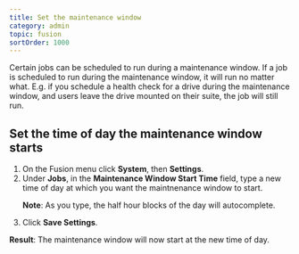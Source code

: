 ```yaml
---
title: Set the maintenance window
category: admin
topic: fusion
sortOrder: 1000
---
```


Certain jobs can be scheduled to run during a maintenance window. If a job is scheduled to run during the maintenance window, it will run no matter what. E.g. if you schedule a health check for a drive during the maintenance window, and users leave the drive mounted on their suite, the job will still run.

## Set the time of day the maintenance window starts

<ol>

  <li>On the Fusion menu click <strong>System</strong>, then <strong>Settings</strong>.</li>

  <li>
    Under <strong>Jobs</strong>, in the <strong>Maintenance Window Start Time</strong> field, type a new time of day at which you want the maintnenance window to start.
    <p class="note"><strong>Note</strong>: As you type, the half hour blocks of the day will autocomplete.</p>
  </li>

  <li>Click <strong>Save Settings</strong>.</li>

</ol>

<p class="tip tip--result">
  <strong>Result</strong>:
  The maintenance window will now start at the new time of day.
</p>
